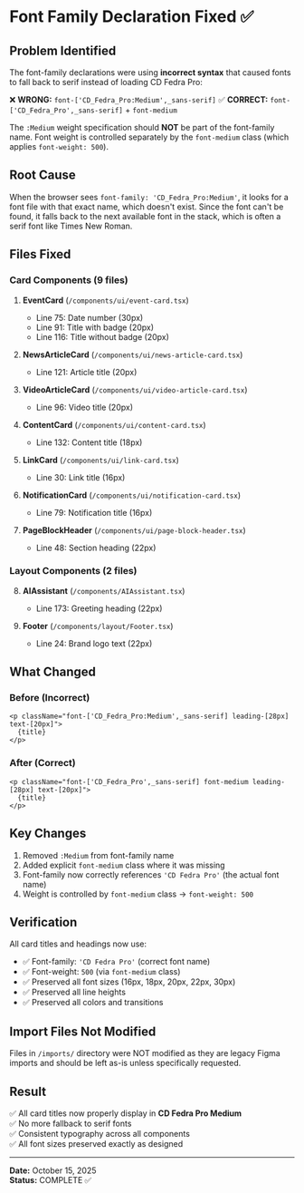# Font Family Declaration Fixed ✅

## Problem Identified
The font-family declarations were using **incorrect syntax** that caused fonts to fall back to serif instead of loading CD Fedra Pro:

❌ **WRONG:** `font-['CD_Fedra_Pro:Medium',_sans-serif]`
✅ **CORRECT:** `font-['CD_Fedra_Pro',_sans-serif]` + `font-medium`

The `:Medium` weight specification should **NOT** be part of the font-family name. Font weight is controlled separately by the `font-medium` class (which applies `font-weight: 500`).

## Root Cause
When the browser sees `font-family: 'CD_Fedra_Pro:Medium'`, it looks for a font file with that exact name, which doesn't exist. Since the font can't be found, it falls back to the next available font in the stack, which is often a serif font like Times New Roman.

## Files Fixed

### Card Components (9 files)
1. **EventCard** (`/components/ui/event-card.tsx`)
   - Line 75: Date number (30px)
   - Line 91: Title with badge (20px)
   - Line 116: Title without badge (20px)

2. **NewsArticleCard** (`/components/ui/news-article-card.tsx`)
   - Line 121: Article title (20px)

3. **VideoArticleCard** (`/components/ui/video-article-card.tsx`)
   - Line 96: Video title (20px)

4. **ContentCard** (`/components/ui/content-card.tsx`)
   - Line 132: Content title (18px)

5. **LinkCard** (`/components/ui/link-card.tsx`)
   - Line 30: Link title (16px)

6. **NotificationCard** (`/components/ui/notification-card.tsx`)
   - Line 79: Notification title (16px)

7. **PageBlockHeader** (`/components/ui/page-block-header.tsx`)
   - Line 48: Section heading (22px)

### Layout Components (2 files)
8. **AIAssistant** (`/components/AIAssistant.tsx`)
   - Line 173: Greeting heading (22px)

9. **Footer** (`/components/layout/Footer.tsx`)
   - Line 24: Brand logo text (22px)

## What Changed

### Before (Incorrect)
```tsx
<p className="font-['CD_Fedra_Pro:Medium',_sans-serif] leading-[28px] text-[20px]">
  {title}
</p>
```

### After (Correct)
```tsx
<p className="font-['CD_Fedra_Pro',_sans-serif] font-medium leading-[28px] text-[20px]">
  {title}
</p>
```

## Key Changes
1. Removed `:Medium` from font-family name
2. Added explicit `font-medium` class where it was missing
3. Font-family now correctly references `'CD Fedra Pro'` (the actual font name)
4. Weight is controlled by `font-medium` class → `font-weight: 500`

## Verification
All card titles and headings now use:
- ✅ Font-family: `'CD Fedra Pro'` (correct font name)
- ✅ Font-weight: `500` (via `font-medium` class)
- ✅ Preserved all font sizes (16px, 18px, 20px, 22px, 30px)
- ✅ Preserved all line heights
- ✅ Preserved all colors and transitions

## Import Files Not Modified
Files in `/imports/` directory were NOT modified as they are legacy Figma imports and should be left as-is unless specifically requested.

## Result
✅ All card titles now properly display in **CD Fedra Pro Medium**  
✅ No more fallback to serif fonts  
✅ Consistent typography across all components  
✅ All font sizes preserved exactly as designed  

---
**Date:** October 15, 2025  
**Status:** COMPLETE ✅

